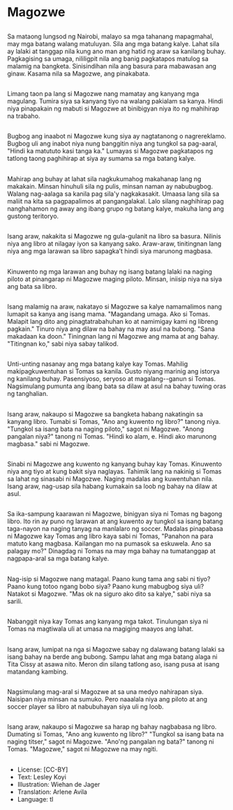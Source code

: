 # Magozwe

##
Sa mataong lungsod ng Nairobi, malayo sa mga tahanang mapagmahal, may mga batang walang matuluyan. Sila ang mga batang kalye. Lahat sila ay lalaki at tanggap nila kung ano man ang hatid ng araw sa kanilang buhay. Pagkagising sa umaga, nililigpit nila ang banig pagkatapos matulog sa malamig na bangketa. Sinisindihan nila ang basura para mabawasan ang ginaw. Kasama nila sa Magozwe, ang pinakabata.

##
Limang taon pa lang si Magozwe nang mamatay ang kanyang mga magulang. Tumira siya sa kanyang tiyo na walang pakialam sa kanya. Hindi niya pinapakain ng mabuti si Magozwe at binibigyan niya ito ng mahihirap na trabaho.

##
Bugbog ang inaabot ni Magozwe kung siya ay nagtatanong o nagrereklamo. Bugbog uli ang inabot niya nung banggitin niya ang tungkol sa pag-aaral, "Hindi ka matututo kasi tanga ka." Lumayas si Magozwe pagkatapos ng tatlong taong paghihirap at siya ay sumama sa mga batang kalye.

##
Mahirap ang buhay at lahat sila nagkukumahog makahanap lang ng makakain. Minsan hinuhuli sila ng pulis, minsan naman ay nabubugbog. Walang nag-aalaga sa kanila pag sila'y nagkakasakit. Umaasa lang sila sa maliit na kita sa pagpapalimos at pangangalakal. Lalo silang naghihirap pag nanghahamon ng away ang ibang grupo ng batang kalye, makuha lang ang gustong teritoryo.

##
Isang araw, nakakita si Magozwe ng gula-gulanit na libro sa basura. Nilinis niya ang libro at nilagay iyon sa kanyang sako. Araw-araw, tinitingnan lang niya ang mga larawan sa libro sapagka’t hindi siya marunong magbasa.

##
Kinuwento ng mga larawan ang buhay ng isang batang lalaki na naging piloto at pinangarap ni Magozwe maging piloto. Minsan, iniisip niya na siya ang bata sa libro.

##
Isang malamig na araw, nakatayo si Magozwe sa kalye namamalimos nang lumapit sa kanya ang isang mama. "Magandang umaga. Ako si Tomas. Malapit lang dito ang pinagtatrabahuhan ko at namimigay kami ng libreng pagkain." Tinuro niya ang dilaw na bahay na may asul na bubong. "Sana makadaan ka doon." Tiningnan lang ni Magozwe ang mama at ang bahay. "Titingnan ko," sabi niya sabay talikod.

##
Unti-unting nasanay ang mga batang kalye kay Tomas. Mahilig makipagkuwentuhan si Tomas sa kanila. Gusto niyang marinig ang istorya ng kanilang buhay. Pasensiyoso, seryoso at magalang--ganun si Tomas. Nagsimulang pumunta ang ibang bata sa dilaw at asul na bahay tuwing oras ng tanghalian.

##
Isang araw, nakaupo si Magozwe sa bangketa habang nakatingin sa kanyang libro. Tumabi si Tomas, "Ano ang kuwento ng libro?" tanong niya. "Tungkol sa isang bata na naging piloto," sagot ni Magozwe. "Anong pangalan niya?" tanong ni Tomas. "Hindi ko alam, e. Hindi ako marunong magbasa." sabi ni Magozwe.

##
Sinabi ni Magozwe ang kuwento ng kanyang buhay kay Tomas. Kinuwento niya ang tiyo at kung bakit siya naglayas. Tahimik lang na nakinig si Tomas sa lahat ng sinasabi ni Magozwe. Naging madalas ang kuwentuhan nila. Isang araw, nag-usap sila habang kumakain sa loob ng bahay na dilaw at asul.

##
Sa ika-sampung kaarawan ni Magozwe, binigyan siya ni Tomas ng bagong libro. Ito rin ay puno ng larawan at ang kuwento ay tungkol sa isang batang taga-nayon na naging tanyag na manlalaro ng soccer. Madalas pinapabasa ni Magozwe kay Tomas ang libro kaya sabi ni Tomas, "Panahon na para matuto kang magbasa. Kailangan mo na pumasok sa eskuwela. Ano sa palagay mo?" Dinagdag ni Tomas na may mga bahay na tumatanggap at nagpapa-aral sa mga batang kalye.

##
Nag-isip si Magozwe nang matagal. Paano kung tama ang sabi ni tiyo? Paano kung totoo ngang bobo siya? Paano kung mabugbog siya uli? Natakot si Magozwe. "Mas ok na siguro ako dito sa kalye," sabi niya sa sarili.

##
Nabanggit niya kay Tomas ang kanyang mga takot. Tinulungan siya ni Tomas na magtiwala uli at umasa na magiging maayos ang lahat.

##
Isang araw, lumipat na nga si Magozwe sabay ng dalawang batang lalaki sa isang bahay na berde ang bubong. Sampu lahat ang mga batang alaga ni Tita Cissy at asawa nito. Meron din silang tatlong aso, isang pusa at isang matandang kambing.

##
Nagsimulang mag-aral si Magozwe at sa una medyo nahirapan siya. Naisipan niya minsan na sumuko. Pero naaalala niya ang piloto at ang soccer player sa libro at nabubuhayan siya uli ng loob.

##
Isang araw, nakaupo si Magozwe sa harap ng bahay nagbabasa ng libro. Dumating si Tomas, "Ano ang kuwento ng libro?" "Tungkol sa isang bata na naging titser," sagot ni Magozwe.
"Ano'ng pangalan ng bata?" tanong ni Tomas. "Magozwe," sagot ni Magozwe na may ngiti.

##
* License: [CC-BY]
* Text: Lesley Koyi
* Illustration: Wiehan de Jager
* Translation: Arlene Avila
* Language: tl
